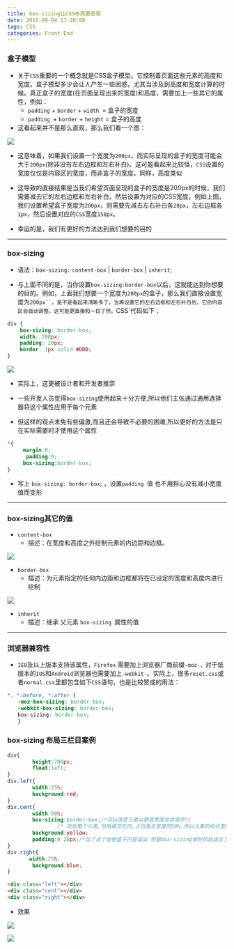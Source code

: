 ```yaml
---
title: box-sizing让CSS布局更直观
date: 2016-09-04 17:20:08
tags: CSS
categories: Front-End
---
```


### 盒子模型

- 关于`CSS`重要的一个概念就是CSS盒子模型。它控制着页面这些元素的高度和宽度。盒子模型多少会让人产生一些困惑，尤其当涉及到高度和宽度计算的时候。真正盒子的宽度(在页面呈现出来的宽度)和高度，需要加上一些其它的属性，例如：
  - `padding` + `border` + `width `= 盒子的宽度
  - `padding `+ `border` + `height` = 盒子的高度
- 这看起来并不是那么直观，那么我们看一个图：

![](http://7xq6al.com1.z0.glb.clouddn.com/hezi.png)

- 这意味着，如果我们设置一个宽度为`200px`，而实际呈现的盒子的宽度可能会大于`200px`(除非没有左右边框和左右补白)。这可能看起来比较怪，`CSS`设置的宽度仅仅是内容区的宽度，而非盒子的宽度。同样，高度类似

- 这导致的直接结果是当我们希望页面呈现的盒子的宽度是200px的时候，我们需要减去它的左右边框和左右补白，然后设置为对应的CSS宽度。例如上图，我们设置希望盒子宽度为`200px`，则需要先减去左右补白各`20px`，左右边框各`1px`，然后设置对应的`CSS`宽度`158px`。


- 幸运的是，我们有更好的方法达到我们想要的目的
<!--more-->

---

### box-sizing

- 语法：`box-sizing:`  `content-box` | `border-box` | `inherit`;

- 与上面不同的是，当你设置`box-sizing:border-box`以后，这就能达到你想要的目的。例如，上面我们想要一个宽度为`200px`的盒子，那么我们直接设置宽度为`200px``。是不是看起来清晰多了。当再设置它的左右边框和左右补白后，它的内容区会自动调整。这可能更直接和一目了然。`CSS`代码如下：

```css
div {
    box-sizing: border-box;
    width: 200px;
    padding: 20px;
    border: 1px solid #DDD;
}
 ```

![](http://7xq6al.com1.z0.glb.clouddn.com/hez2.png)

- 实际上，这更被设计者和开发者推崇

-  一些开发人员觉得`box-sizing`使用起来十分方便,所以他们主张通过通用选择器将这个属性应用于每个元素

- 但这样的观点未免有些偏激,而且还会导致不必要的困难,所以更好的方法是只在实际需要时才使用这个属性

```css
*{
     margin:0;
      padding:0;
     box-sizing:border-box;
}
```

- 写上 `box-sizing: border-box`; ，设置`padding `值 也不用担心没有减小宽度值而变形

---

### box-sizing其它的值

- `content-box` 
  - 描述：在宽度和高度之外绘制元素的内边距和边框。

![](http://d.hiphotos.baidu.com/exp/w=500/sign=301b5f9c0cb30f24359aec03f894d192/8718367adab44aed65e14a19b01c8701a08bfba4.jpg)

- `border-box`
  - 描述：为元素指定的任何内边距和边框都将在已设定的宽度和高度内进行绘制

![](http://c.hiphotos.baidu.com/exp/w=500/sign=3a8b6bcc4f086e066aa83f4b32097b5a/f31fbe096b63f624e972cefe8444ebf81a4ca324.jpg)

- `inherit`
  - 描述：继承 父元素 `box-sizing `属性的值 

---

### 浏览器兼容性

- `IE8`及以上版本支持该属性，`Firefox` 需要加上浏览器厂商前缀`-moz-，`对于低版本的`IOS`和`Android`浏览器也需要加上`-webkit-`。实际上，很多`reset.css`或者`normal.css`里都包含如下`CSS`语句，也是比较赞成的用法：

```css
*, *:before, *:after {
　　-moz-box-sizing: border-box;
　　-webkit-box-sizing: border-box;
　　box-sizing: border-box;
　　}
```

### box-sizing 布局三栏目案例

```css
div{
		height:700px;
		float:left;
}
div.left{
		width:25%;
		background:red;
}
div.cent{
		width:50%;
		box-sizing:border-box;/*可以改变元素以使其宽度包含填充*/
				/* 现在整个元素,包括填充在内,占页面总宽度的50%,所以元素的组合宽度为100%,这全程它们很好地适应于它们的容器.*/
		background:yellow;
		padding:0 20px;/*加了这个会使盒子内容溢出 但是box-sizing很好的自适应了*/
}
div.right{
       width:25%;
        background:blue;
}
```
```html
<div class="left"></div>
<div class="cent"></div>
<div class="right"></div>
```
- 效果

![](http://7xq6al.com1.z0.glb.clouddn.com/hh2.png)

![](http://7xq6al.com1.z0.glb.clouddn.com/hh1.png)
